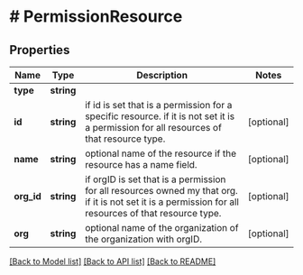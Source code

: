 # # PermissionResource

## Properties

Name | Type | Description | Notes
------------ | ------------- | ------------- | -------------
**type** | **string** |  | 
**id** | **string** | if id is set that is a permission for a specific resource. if it is not set it is a permission for all resources of that resource type. | [optional] 
**name** | **string** | optional name of the resource if the resource has a name field. | [optional] 
**org_id** | **string** | if orgID is set that is a permission for all resources owned my that org. if it is not set it is a permission for all resources of that resource type. | [optional] 
**org** | **string** | optional name of the organization of the organization with orgID. | [optional] 

[[Back to Model list]](../../README.md#documentation-for-models) [[Back to API list]](../../README.md#documentation-for-api-endpoints) [[Back to README]](../../README.md)


